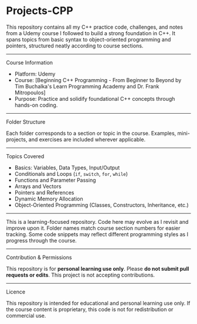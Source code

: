 # Projects-CPP

This repository contains all my C++ practice code, challenges, and notes from a Udemy course I followed to build a strong foundation in C++. It spans topics from basic syntax to object-oriented programming and pointers, structured neatly according to course sections.

---

 Course Information

- Platform: Udemy  
- Course: [Beginning C++ Programming - From Beginner to Beyond by Tim Buchalka's Learn Programming Academy and Dr. Frank Mitropoulos]  
- Purpose: Practice and solidify foundational C++ concepts through hands-on coding.

---

Folder Structure

Each folder corresponds to a section or topic in the course. Examples, mini-projects, and exercises are included wherever applicable.

--- 
Topics Covered

-  Basics: Variables, Data Types, Input/Output
-  Conditionals and Loops (`if`, `switch`, `for`, `while`)
-  Functions and Parameter Passing
-  Arrays and Vectors
-  Pointers and References
-  Dynamic Memory Allocation
-  Object-Oriented Programming (Classes, Constructors, Inheritance, etc.)

---
This is a learning-focused repository. Code here may evolve as I revisit and improve upon it.
Folder names match course section numbers for easier tracking.
Some code snippets may reflect different programming styles as I progress through the course.

---
 Contribution & Permissions

This repository is for **personal learning use only**. 
Please **do not submit pull requests or edits**. This project is not accepting contributions.

---
Licence


This repository is intended for educational and personal learning use only.
If the course content is proprietary, this code is not for redistribution or commercial use.



  
